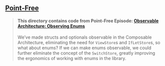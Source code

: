 ## [Point-Free](https://www.pointfree.co)

> #### This directory contains code from Point-Free Episode: [Observable Architecture: Observing Enums](https://www.pointfree.co/episodes/ep262-observable-architecture-observing-enums)
>
> We’ve made structs and optionals observable in the Composable Architecture, eliminating the need for `ViewStore`s and `IfLetStore`s, so what about enums? If we can make enums observable, we could further eliminate the concept of the `SwitchStore`, greatly improving the ergonomics of working with enums in the library.
